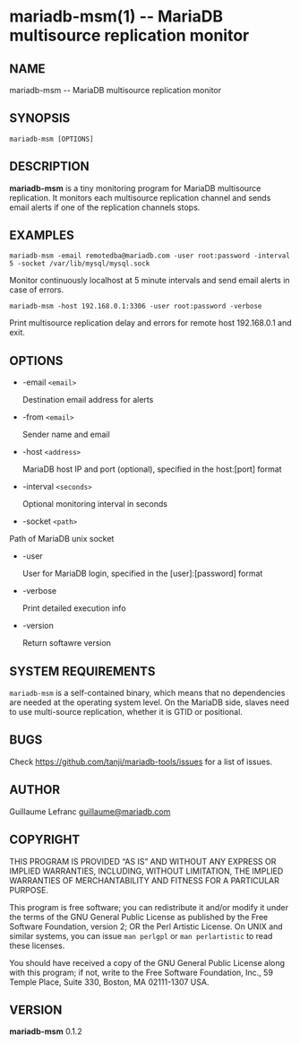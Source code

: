 mariadb-msm(1) -- MariaDB multisource replication monitor
=========================================================

## NAME

mariadb-msm -- MariaDB multisource replication monitor

## SYNOPSIS

`mariadb-msm [OPTIONS]`

## DESCRIPTION

**mariadb-msm** is a tiny monitoring program for MariaDB multisource replication.
It monitors each multisource replication channel and sends email alerts if one of the replication channels stops.

## EXAMPLES

`mariadb-msm -email remotedba@mariadb.com -user root:password -interval 5 -socket /var/lib/mysql/mysql.sock`

Monitor continuously localhost at 5 minute intervals and send email alerts in case of errors.

`mariadb-msm -host 192.168.0.1:3306 -user root:password -verbose`

Print multisource replication delay and errors for remote host 192.168.0.1 and exit.

## OPTIONS

  * -email `<email>`

    Destination email address for alerts

  * -from `<email>`

    Sender name and email

  * -host `<address>`

    MariaDB host IP and port (optional), specified in the host:[port] format

  * -interval `<seconds>`

    Optional monitoring interval in seconds

  * -socket `<path>`

  Path of MariaDB unix socket

  * -user

    User for MariaDB login, specified in the [user]:[password] format

  * -verbose
   
    Print detailed execution info

  * -version

    Return softawre version

## SYSTEM REQUIREMENTS

`mariadb-msm` is a self-contained binary, which means that no dependencies are needed at the operating system level.
On the MariaDB side, slaves need to use multi-source replication, whether it is GTID or positional.

## BUGS

Check https://github.com/tanji/mariadb-tools/issues for a list of issues.

## AUTHOR

Guillaume Lefranc <guillaume@mariadb.com>

## COPYRIGHT

THIS PROGRAM IS PROVIDED “AS IS” AND WITHOUT ANY EXPRESS OR IMPLIED WARRANTIES, INCLUDING, WITHOUT LIMITATION, THE IMPLIED WARRANTIES OF MERCHANTABILITY AND FITNESS FOR A PARTICULAR PURPOSE.

This program is free software; you can redistribute it and/or modify it under the terms of the GNU General Public License as published by the Free Software Foundation, version 2; OR the Perl Artistic License. On UNIX and similar systems, you can issue `man perlgpl` or `man perlartistic` to read these licenses.

You should have received a copy of the GNU General Public License along with this program; if not, write to the Free Software Foundation, Inc., 59 Temple Place, Suite 330, Boston, MA 02111-1307 USA.

## VERSION

**mariadb-msm** 0.1.2
